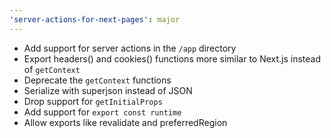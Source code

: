 ```yaml
---
'server-actions-for-next-pages': major
---
```


- Add support for server actions in the `/app` directory
- Export headers() and cookies() functions more similar to Next.js instead of `getContext`
- Deprecate the `getContext` functions
- Serialize with superjson instead of JSON
- Drop support for `getInitialProps`
- Add support for `export const runtime`
- Allow exports like revalidate and preferredRegion
